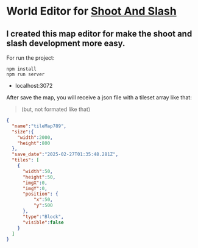 # World Editor for <a href="https://github.com/thalesmariiano/Shoot-And-Slash">Shoot And Slash</a>

I created this map editor for make the shoot and slash development more easy.
-

For run the project:
```
npm install
npm run server
```
- localhost:3072 

After save the map, you will receive a json file with a tileset array like that:

> (but, not formated like that)
```json
{
  "name":"tileMap789",
  "size":{
    "width":2000,
    "height":800
  },
  "save_date":"2025-02-27T01:35:48.281Z",
  "tiles": [
    {
      "width":50,
      "height":50,
      "imgX":0,
      "imgY":0,
      "position": {
          "x":50,
          "y":500
      },
      "type":"Block",
      "visible":false
    } 
  ]
}
```

